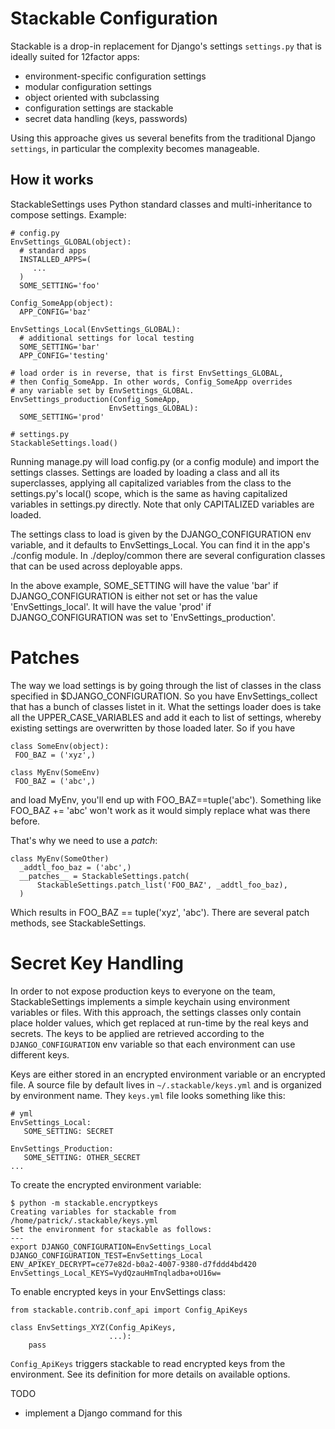 Stackable Configuration
=======================

Stackable is a drop-in replacement for Django's settings `settings.py` that is ideally suited for 12factor apps:

* environment-specific configuration settings
* modular configuration settings
* object oriented with subclassing
* configuration settings are stackable 
* secret data handling (keys, passwords)

Using this approache gives us several benefits from the traditional Django `settings`, 
in particular the complexity becomes manageable.

How it works
------------

StackableSettings uses Python standard classes and multi-inheritance to compose settings. Example:

```
# config.py
EnvSettings_GLOBAL(object):
  # standard apps
  INSTALLED_APPS=(
     ...
  )
  SOME_SETTING='foo'
  
Config_SomeApp(object):
  APP_CONFIG='baz'

EnvSettings_Local(EnvSettings_GLOBAL):
  # additional settings for local testing
  SOME_SETTING='bar'
  APP_CONFIG='testing'

# load order is in reverse, that is first EnvSettings_GLOBAL,
# then Config_SomeApp. In other words, Config_SomeApp overrides
# any variable set by EnvSettings_GLOBAL.
EnvSettings_production(Config_SomeApp,
                      EnvSettings_GLOBAL):
  SOME_SETTING='prod'
  
# settings.py
StackableSettings.load()
```   
   
Running manage.py will load config.py (or a config module) and import the
settings classes. Settings are loaded by loading a class and all its
superclasses, applying all capitalized variables from the class to the 
settings.py's local() scope, which is the same as having capitalized variables 
in settings.py directly. Note that only CAPITALIZED variables are loaded. 

The settings class to load is given by the DJANGO_CONFIGURATION env variable, 
and it defaults to EnvSettings_Local. You can find it in the 
app's ./config module. In ./deploy/common there are several configuration 
classes that can be used across deployable apps.

In the above example, SOME_SETTING will have the value 'bar' if DJANGO_CONFIGURATION
is either not set or has the value 'EnvSettings_local'. It will have the value
'prod' if DJANGO_CONFIGURATION was set to 'EnvSettings_production'.


Patches
=======

The way we load settings is by going through the list of classes in the class 
specified in $DJANGO_CONFIGURATION. So you have EnvSettings_collect that 
has a bunch of classes listet in it. What the settings loader does is take all
the UPPER_CASE_VARIABLES and add it each to list of settings, whereby existing
settings are overwritten by those loaded later. So if you have 

```
class SomeEnv(object):
 FOO_BAZ = ('xyz',)
 
class MyEnv(SomeEnv)
 FOO_BAZ = ('abc',)

```
     
and load MyEnv, you'll end up with FOO_BAZ==tuple('abc'). Something like 
FOO_BAZ += 'abc' won't work as it would simply replace what was there before. 

That's why we need to use a *patch*:

```
class MyEnv(SomeOther)
  _addtl_foo_baz = ('abc',)
  __patches__ = StackableSettings.patch(
      StackableSettings.patch_list('FOO_BAZ', _addtl_foo_baz),
  )
```

Which results in FOO_BAZ == tuple('xyz', 'abc'). There are several patch methods,
see StackableSettings.


Secret Key Handling
===================

In order to not expose production keys to everyone on the team, StackableSettings 
implements a simple keychain using environment variables or files. With this approach, 
the settings classes only contain place holder values, which get replaced 
at run-time by the real keys and secrets. The keys to be applied are retrieved 
according to the `DJANGO_CONFIGURATION` env variable so that each environment can
use different keys.
 
Keys are either stored in an encrypted environment variable or an encrypted file. 
A source file by default lives in `~/.stackable/keys.yml` and is organized by
environment name. They `keys.yml` file looks something like this:

```
# yml
EnvSettings_Local:
   SOME_SETTING: SECRET
   
EnvSettings_Production:
   SOME_SETTING: OTHER_SECRET
...
```

To create the encrypted environment variable:

```
$ python -m stackable.encryptkeys
Creating variables for stackable from /home/patrick/.stackable/keys.yml
Set the environment for stackable as follows:
---
export DJANGO_CONFIGURATION=EnvSettings_Local DJANGO_CONFIGURATION_TEST=EnvSettings_Local ENV_APIKEY_DECRYPT=ce77e82d-b0a2-4007-9380-d7fddd4bd420 EnvSettings_Local_KEYS=VydQzauHmTnqladba+oU16w=
```

To enable encrypted keys in your EnvSettings class:

```
from stackable.contrib.conf_api import Config_ApiKeys

class EnvSettings_XYZ(Config_ApiKeys, 
                      ...):
    pass
```

`Config_ApiKeys` triggers stackable to read encrypted keys from the environment. 
See its definition for more details on available options.  

TODO
* implement a Django command for this

